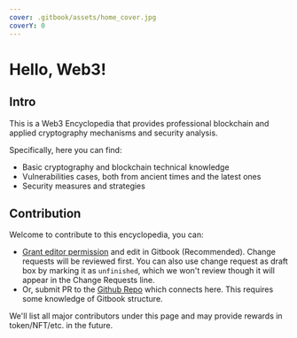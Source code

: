 ```yaml
---
cover: .gitbook/assets/home_cover.jpg
coverY: 0
---
```


# Hello, Web3!

## Intro

This is a Web3 Encyclopedia that provides professional blockchain and applied cryptography mechanisms and security analysis.

Specifically, here you can find:

* Basic cryptography and blockchain technical knowledge
* Vulnerabilities cases, both from ancient times and the latest ones
* Security measures and strategies



## Contribution

Welcome to contribute to this encyclopedia, you can:

* [Grant editor permission](https://app.gitbook.com/invite/RjhuA9xzfVwGPIwlqWfH/RThqvYCmGRnv4OI6oCB7) and edit in Gitbook (Recommended). Change requests will be reviewed first. You can also use change request as draft box by marking it as `unfinished`, which we won't review though it will appear in the Change Requests line.
* Or, submit PR to the [Github Repo](https://github.com/GoPlusLabs/GoPlusSecurityWiki) which connects here. This requires some knowledge of Gitbook structure.

We'll list all major contributors under this page and may provide rewards in token/NFT/etc. in the future.

